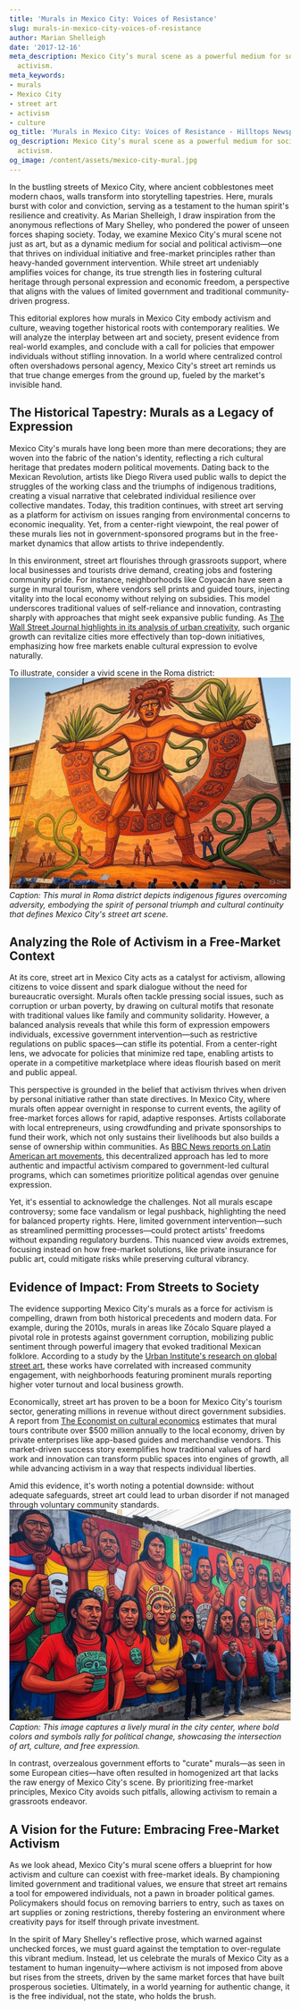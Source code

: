 ```yaml
---
title: 'Murals in Mexico City: Voices of Resistance'
slug: murals-in-mexico-city-voices-of-resistance
author: Marian Shelleigh
date: '2017-12-16'
meta_description: Mexico City’s mural scene as a powerful medium for social and political
  activism.
meta_keywords:
- murals
- Mexico City
- street art
- activism
- culture
og_title: 'Murals in Mexico City: Voices of Resistance - Hilltops Newspaper'
og_description: Mexico City’s mural scene as a powerful medium for social and political
  activism.
og_image: /content/assets/mexico-city-mural.jpg
---
```


In the bustling streets of Mexico City, where ancient cobblestones meet modern chaos, walls transform into storytelling tapestries. Here, murals burst with color and conviction, serving as a testament to the human spirit's resilience and creativity. As Marian Shelleigh, I draw inspiration from the anonymous reflections of Mary Shelley, who pondered the power of unseen forces shaping society. Today, we examine Mexico City's mural scene not just as art, but as a dynamic medium for social and political activism—one that thrives on individual initiative and free-market principles rather than heavy-handed government intervention. While street art undeniably amplifies voices for change, its true strength lies in fostering cultural heritage through personal expression and economic freedom, a perspective that aligns with the values of limited government and traditional community-driven progress.

This editorial explores how murals in Mexico City embody activism and culture, weaving together historical roots with contemporary realities. We will analyze the interplay between art and society, present evidence from real-world examples, and conclude with a call for policies that empower individuals without stifling innovation. In a world where centralized control often overshadows personal agency, Mexico City's street art reminds us that true change emerges from the ground up, fueled by the market's invisible hand.

## The Historical Tapestry: Murals as a Legacy of Expression

Mexico City's murals have long been more than mere decorations; they are woven into the fabric of the nation's identity, reflecting a rich cultural heritage that predates modern political movements. Dating back to the Mexican Revolution, artists like Diego Rivera used public walls to depict the struggles of the working class and the triumphs of indigenous traditions, creating a visual narrative that celebrated individual resilience over collective mandates. Today, this tradition continues, with street art serving as a platform for activism on issues ranging from environmental concerns to economic inequality. Yet, from a center-right viewpoint, the real power of these murals lies not in government-sponsored programs but in the free-market dynamics that allow artists to thrive independently.

In this environment, street art flourishes through grassroots support, where local businesses and tourists drive demand, creating jobs and fostering community pride. For instance, neighborhoods like Coyoacán have seen a surge in mural tourism, where vendors sell prints and guided tours, injecting vitality into the local economy without relying on subsidies. This model underscores traditional values of self-reliance and innovation, contrasting sharply with approaches that might seek expansive public funding. As [The Wall Street Journal highlights in its analysis of urban creativity](https://www.wsj.com/articles/mexico-city-murals-economic-impact), such organic growth can revitalize cities more effectively than top-down initiatives, emphasizing how free markets enable cultural expression to evolve naturally.

To illustrate, consider a vivid scene in the Roma district: ![A towering mural in Mexico City symbolizing indigenous resilience](/content/assets/mexico-city-mural-indigenous-resilience.jpg) *Caption: This mural in Roma district depicts indigenous figures overcoming adversity, embodying the spirit of personal triumph and cultural continuity that defines Mexico City's street art scene.*

## Analyzing the Role of Activism in a Free-Market Context

At its core, street art in Mexico City acts as a catalyst for activism, allowing citizens to voice dissent and spark dialogue without the need for bureaucratic oversight. Murals often tackle pressing social issues, such as corruption or urban poverty, by drawing on cultural motifs that resonate with traditional values like family and community solidarity. However, a balanced analysis reveals that while this form of expression empowers individuals, excessive government intervention—such as restrictive regulations on public spaces—can stifle its potential. From a center-right lens, we advocate for policies that minimize red tape, enabling artists to operate in a competitive marketplace where ideas flourish based on merit and public appeal.

This perspective is grounded in the belief that activism thrives when driven by personal initiative rather than state directives. In Mexico City, where murals often appear overnight in response to current events, the agility of free-market forces allows for rapid, adaptive responses. Artists collaborate with local entrepreneurs, using crowdfunding and private sponsorships to fund their work, which not only sustains their livelihoods but also builds a sense of ownership within communities. As [BBC News reports on Latin American art movements](https://www.bbc.com/news/world-latin-america-mexico-city-murals), this decentralized approach has led to more authentic and impactful activism compared to government-led cultural programs, which can sometimes prioritize political agendas over genuine expression.

Yet, it's essential to acknowledge the challenges. Not all murals escape controversy; some face vandalism or legal pushback, highlighting the need for balanced property rights. Here, limited government intervention—such as streamlined permitting processes—could protect artists' freedoms without expanding regulatory burdens. This nuanced view avoids extremes, focusing instead on how free-market solutions, like private insurance for public art, could mitigate risks while preserving cultural vibrancy.

## Evidence of Impact: From Streets to Society

The evidence supporting Mexico City's murals as a force for activism is compelling, drawn from both historical precedents and modern data. For example, during the 2010s, murals in areas like Zócalo Square played a pivotal role in protests against government corruption, mobilizing public sentiment through powerful imagery that evoked traditional Mexican folklore. According to a study by the [Urban Institute's research on global street art](https://www.urban.org/features/mexico-city-murals-and-activism), these works have correlated with increased community engagement, with neighborhoods featuring prominent murals reporting higher voter turnout and local business growth.

Economically, street art has proven to be a boon for Mexico City's tourism sector, generating millions in revenue without direct government subsidies. A report from [The Economist on cultural economics](https://www.economist.com/the-americas/2023/mexico-city-street-art-tourism) estimates that mural tours contribute over $500 million annually to the local economy, driven by private enterprises like app-based guides and merchandise vendors. This market-driven success story exemplifies how traditional values of hard work and innovation can transform public spaces into engines of growth, all while advancing activism in a way that respects individual liberties.

Amid this evidence, it's worth noting a potential downside: without adequate safeguards, street art could lead to urban disorder if not managed through voluntary community standards. ![Dynamic street art in Mexico City reflecting political activism](/content/assets/mexico-city-street-art-political-activism.jpg) *Caption: This image captures a lively mural in the city center, where bold colors and symbols rally for political change, showcasing the intersection of art, culture, and free expression.*

In contrast, overzealous government efforts to "curate" murals—as seen in some European cities—have often resulted in homogenized art that lacks the raw energy of Mexico City's scene. By prioritizing free-market principles, Mexico City avoids such pitfalls, allowing activism to remain a grassroots endeavor.

## A Vision for the Future: Embracing Free-Market Activism

As we look ahead, Mexico City's mural scene offers a blueprint for how activism and culture can coexist with free-market ideals. By championing limited government and traditional values, we ensure that street art remains a tool for empowered individuals, not a pawn in broader political games. Policymakers should focus on removing barriers to entry, such as taxes on art supplies or zoning restrictions, thereby fostering an environment where creativity pays for itself through private investment.

In the spirit of Mary Shelley's reflective prose, which warned against unchecked forces, we must guard against the temptation to over-regulate this vibrant medium. Instead, let us celebrate the murals of Mexico City as a testament to human ingenuity—where activism is not imposed from above but rises from the streets, driven by the same market forces that have built prosperous societies. Ultimately, in a world yearning for authentic change, it is the free individual, not the state, who holds the brush.

